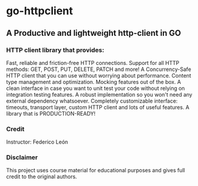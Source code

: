 # go-httpclient
## A Productive and lightweight http-client in GO
### HTTP client library that provides:
Fast, reliable and friction-free HTTP connections.
Support for all HTTP methods: GET, POST, PUT, DELETE, PATCH and more!
A Concurrency-Safe HTTP client that you can use without worrying about performance.
Content type management and optimization.
Mocking features out of the box.
A clean interface in case you want to unit test your code without relying on integration testing features.
A robust implementation so you won't need any external dependency whatsoever.
Completely customizable interface: timeouts, transport layer, custom HTTP client and lots of useful features.
A library that is PRODUCTION-READY!

### Credit
Instructor: Federico León
### Disclaimer
This project uses course material for educational purposes and gives full credit to the original authors.
